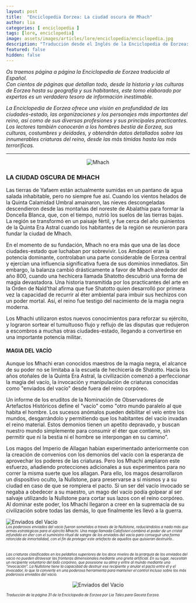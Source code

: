 ```yaml
---
layout: post
title:  "Enciclopedia Eorzea: La ciudad oscura de Mhach"
author: lia
categories: [ enciclopedia ]
tags: [lore, enciclopedia]
image: assets/images/articles/lore/enciclopedia/enciclopedia.jpg
description: "Traducción desde el Inglés de la Enciclopedia de Eorzea: La ciudad oscura de Mhach"
featured: false
hidden: false
---
```

*Os traemos página a página la Enciclopedia de Eorzea traducida al Español.<br/>
Con cientos de páginas que detallan todo, desde la historia y las culturas de Eorzea hasta su geografía y sus habitantes, este tomo elaborado por expertos es un verdadero tesoro de información inestimable.*

*La Enciclopedia de Eorzea ofrece una visión en profundidad de las ciudades-estado, las organizaciones y los personajes más importantes del reino, así como de sus diversas profesiones y sus principales practicantes. Los lectores también conocerán a los hombres bestia de Eorzea, sus culturas, costumbres y deidades, y obtendrán datos detallados sobre las innumerables criaturas del reino, desde las más tímidas hasta las más terroríficas.*

<hr/>

<p align="center">
    <img src="{{ site.baseurl }}/assets/images/articles/lore/enciclopedia/21/mhach.jpg" alt="Mhach"/>
</p>

### LA CIUDAD OSCURA DE MHACH

Las tierras de Yafaem están actualmente sumidas en un pantano de agua salada inhabitable, pero no siempre fue así. Cuando los vientos helados de la Quinta Calamidad Umbral amainaron, las nieves descongeladas descendieron desde las montañas del noreste de Abalathia para formar la Doncella Blanca, que, con el tiempo, nutrió los suelos de las tierras bajas. La región se transformó en un paisaje fértil, y fue cerca del año quinientos de la Quinta Era Astral cuando los habitantes de la región se reunieron para fundar la ciudad de Mhach.

En el momento de su fundación, Mhach no era más que una de las doce ciudades-estado que luchaban por sobrevivir. Los Amdapori eran la potencia dominante, controlaban una parte considerable de Eorzea central y ejercían una influencia significativa fuera de sus dominios inmediatos. Sin embargo, la balanza cambió drásticamente a favor de Mhach alrededor del año 800, cuando una hechicera llamada Shatotto descubrió una forma de magia devastadora. Una historia transmitida por los practicantes del arte en la Orden de Nald'thal afirma que fue Shatotto quien desarrolló por primera vez la capacidad de recurrir al éter ambiental para imbuir sus hechizos con un poder mortal. Así, el reino fue testigo del nacimiento de la magia negra moderna.

Los Mhachi utilizaron estos nuevos conocimientos para reforzar su ejército, y lograron sortear el tumultuoso flujo y reflujo de las disputas que redujeron a escombros a muchas otras ciudades-estado, llegando a convertirse en una importante potencia militar.

#### MAGIA DEL VACÍO

Aunque los Mhachi eran conocidos maestros de la magia negra, el alcance de su poder no se limitaba a la escuela de hechicería de Shatotto. Hacia los años otoñales de la Quinta Era Astral, la civilización comenzó a perfeccionar la magia del vacío, la invocación y manipulación de criaturas conocidas como "enviados del vacío" desde fuera del reino corpóreo.

Un informe de los eruditos de la Nominación de Observadores de Artefactos Históricos define el "vacío" como "otro mundo paralelo al que habita el hombre. Los sucesos anómalos pueden debilitar el velo entre los mundos, desgarrándolo y permitiendo que los habitantes del vacío invadan el reino material. Estos demonios tienen un apetito depravado, y buscan nuestro mundo simplemente para consumir el éter que contiene, sin permitir que ni la bestia ni el hombre se interpongan en su camino".

Los magos del Imperio de Allagan habían experimentado anteriormente con la creación de convenios con los demonios del vacío con la esperanza de aprovechar los poderes de las criaturas. Pero los Mhachi ampliaron este esfuerzo, añadiendo protecciones adicionales a sus experimentos para no correr la misma suerte que los allagan. Para ello, los magos desarrollaron un dispositivo oculto, la Nullstone, para preservarse a sí mismos y a su ciudad en caso de que se rompiera el pacto. Si un ser del vacío invocado se negaba a obedecer a su maestro, un mago del vacío podía golpear al ser salvaje utilizando la Nullstone para cortar sus lazos con el reino corpóreo. Al dominar este poder, los Mhachi llegaron a creer en la supremacía de su civilización sobre todas las demás, lo que finalmente les llevó a la guerra.

<div class="container">       
  <div class="row">
    <div class="col-xl">
      <img src="{{ site.baseurl }}/assets/images/articles/lore/enciclopedia/21/enviados1.jpg" alt="Enviados del Vacio"/>
    </div>     
    <div class="col">        
        <sub><sup><i>Los poderosos enviados del vacío fueron sometidos a través de la Nullstone, reduciéndolos a nada más que armas estratégicas para el ejército Mhachi. Una maga llamada Calofisteri combinó el poder de un cristal infundido en éter con el suministro ritual de sangre de los enviados del vacío para conseguir una forma retorcida de inmortalidad, con el fin de proteger este artefacto de aquellos que quisieran destruirlo..</i></sup></sub>
    </div> 
  </div>
</div>

<br/>

<sub><sup><i>Las criaturas clasificadas en los peldaños superiores de los doce niveles de la jerarquía de los enviados del vacío no pueden atravesar las fronteras dimensionales mediante una grieta artificial. En su lugar, necesitan un recipiente voluntario del lado corpóreo, que posesione su alma y entre al mundo mediante una "invocación". La Nullstone tiene la capacidad de destruir ese recipiente y anular el pacto entre él y el invocador, lo que la convierte en una poderosa herramienta para mantener el control incluso sobre los más poderosos enviados del vacío.</i></sup></sub>

<p align="center">
    <img src="{{ site.baseurl }}/assets/images/articles/lore/enciclopedia/21/enviados2.jpg" alt="Enviados del Vacio"/>
</p>

<sub><sup>*Traducción de la página 31 de la Enciclopedia de Eorzea por Lia Tales para Gaceta Eorzea.*</sup></sub>
